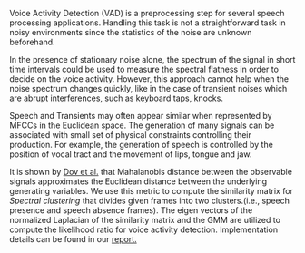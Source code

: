 Voice Activity Detection (VAD) is a preprocessing step for several speech processing applications. Handling this task is not a straightforward task in noisy environments since the statistics of the noise are unknown beforehand.

In the presence of stationary noise alone, the spectrum of the signal in short time intervals could be used to measure the spectral
flatness in order to decide on the voice activity. However, this approach cannot help when the noise spectrum changes quickly, like in the case of transient noises which are abrupt interferences, such as keyboard taps, knocks.

Speech and Transients may often appear similar when represented by MFCCs in the Euclidean space. The generation of many signals can be associated with small set of physical constraints controlling their production. For example, the generation of speech is controlled by the position of vocal tract and the movement of lips, tongue and jaw. 

It is shown by [Dov et al.](https://israelcohen.com/wp-content/uploads/2018/05/TASLP_Dec2016.pdf) that Mahalanobis distance between the observable signals approximates the Euclidean distance between the underlying generating variables. We use this metric to compute the similarity matrix for *Spectral clustering* that divides given frames into two clusters.(i.e., speech presence and speech absence frames). The eigen vectors of the normalized Laplacian of the similarity matrix and the GMM are utilized to compute the likelihood ratio for voice activity detection. Implementation details can be found in our [report.](https://github.com/varshapendyala/Voice-Activity-Detection/blob/master/voice-activity-detection.pdf)
